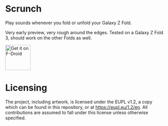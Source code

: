 # Scrunch
Play sounds whenever you fold or unfold your Galaxy Z Fold.

Very early preview, very rough around the edges. Tested on a Galaxy Z Fold 3, should work on the other Folds as well.

[<img src="https://fdroid.gitlab.io/artwork/badge/get-it-on.png"
     alt="Get it on F-Droid"
     height="80">](https://f-droid.org/packages/com.denytheflowerpot.scrunch/)

# Licensing
The project, including artwork, is licensed under the EUPL v1.2, a copy which can be found in this repository, or at https://eupl.eu/1.2/en. All contributions are assumed to fall under this license unless otherwise specified.
